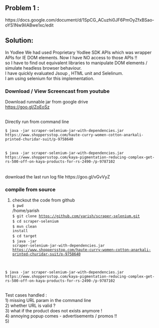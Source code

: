 <html>
<body>

<h2>Problem 1 :</h2>
https://docs.google.com/document/d/1SpCG_ACuzhi0JF6PmOyZfxBSao-oYS1Nw9iIABwe1xc/edit


<h2> Solution: </h2>

In Yodlee We had used Proprietary Yodlee SDK APIs which was wrapper APIs for IE DOM elements.
Now I have NO access to those APIs !! </br>
so I have to find out equivalent libraries to manipulate DOM elements / simulate headless browser behaviour. </br>
I have quickly evaluated Jsoup , HTML unit and Selelinum.</br>
I am using selenium for this implementation.</br>
</p>


<p>
<h3>Download / View Screencast from youtube </h3>

Download runnable jar from google drive</br>
https://goo.gl/ZoEoSz

</br>
Directly run from command line</br>
<code>
$ java -jar scraper-selenium-jar-with-dependencies.jar https://www.shoppersstop.com/haute-curry-women-cotton-anarkali-printed-churidar-suit/p-9758640
</code>
</br>
<code>
$ java -jar scraper-selenium-jar-with-dependencies.jar https://www.shoppersstop.com/kaya-pigmentation-reducing-complex-get-rs-500-off-on-kaya-products-for-rs-2490-/p-9787102
</code>
</br>
</br>
download the last run log file
https://goo.gl/vGvVyZ    

<h3>compile from source </h3>

1) checkout the code from github</br>
<code>$ pwd </code></br>
/home/yarish</br>
<code>$ git clone https://github.com/yarish/scraper-selenium.git</code></br>
<code>$ cd scraper-selenium </code></br>
<code>$ mvn clean install</code></br>
<code>$ cd target </code></br>
<code>$ java -jar scraper-selenium-jar-with-dependencies.jar https://www.shoppersstop.com/haute-curry-women-cotton-anarkali-printed-churidar-suit/p-9758640 </code> </br>
<code>
$ java -jar scraper-selenium-jar-with-dependencies.jar https://www.shoppersstop.com/kaya-pigmentation-reducing-complex-get-rs-500-off-on-kaya-products-for-rs-2490-/p-9787102
</code></br>
</p>


<p>
Test cases handled :</br> 
1) missing URL param in the command line </br> 
2) whether URL is valid ?</br>
3) what if the product does not exists anymore !</br> 
4) annoying popup comes - advertisements / promos !!</br>
5) </br>
</p>
</body>
</html>